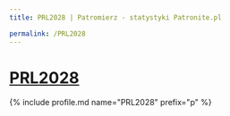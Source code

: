 ```yaml
---
title: PRL2028 | Patromierz - statystyki Patronite.pl

permalink: /PRL2028
---
```


# [PRL2028](https://patronite.pl/PRL2028)

{% include profile.md name="PRL2028" prefix="p" %}
